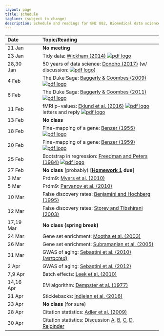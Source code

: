 ```yaml
---
layout: page
title: schedule
tagline: (subject to change)
description: Schedule and readings for BMI 882, Biomedical data science scholarly literature
---
```


| Date    | &nbsp;&nbsp;&nbsp;&nbsp;   | Topic/Reading  |
| :------ | -- | :----- |
| 21 Jan      |    | **No meeting** |
| 23 Jan      |    | Tidy data: [Wickham (2014)](https://doi.org/10.18637/jss.v059.i10) [![pdf logo](https://kbroman.org/pages/icons16/pdf-icon.png)](https://www.jstatsoft.org/index.php/jss/article/view/v059i10/v59i10.pdf) |
| 28,30 Jan   |    | 50 years of data science: [Donoho (2017)](https://doi.org/10.1080/10618600.2017.1384734) (w/ discussion: [![pdf logo](https://kbroman.org/pages/icons16/pdf-icon.png)](https://www.biostat.wisc.edu/~kbroman/blog/50_years_datasci_with_disc.pdf))
| 4 Feb       |    | The Duke Saga: [Baggerly & Coombes (2009)](https://projecteuclid.org/euclid.aoas/1267453942) [![pdf logo](https://kbroman.org/pages/icons16/pdf-icon.png)](https://projecteuclid.org/download/pdfview_1/euclid.aoas/1267453942)
| 6 Feb       |    | The Duke Saga: [Baggerly & Coombes (2011)](https://academic.oup.com/clinchem/article/57/5/688/5621016) [![pdf logo](https://kbroman.org/pages/icons16/pdf-icon.png)](https://academic.oup.com/clinchem/article-pdf/57/5/688/31736129/clinchem0688.pdf)
| 11 Feb      |    | fMRI p-values: [Eklund et al. (2016)](https://doi.org/10.1073/pnas.1602413113) [![pdf logo](https://kbroman.org/pages/icons16/pdf-icon.png)](https://www.pnas.org/content/pnas/113/28/7900.full.pdf) letters and reply [![pdf logo](https://kbroman.org/pages/icons16/pdf-icon.png)](assets/eklund_disc.pdf)
| 13 Feb      |    | **No class**
| 18 Feb      |    | Fine-mapping of a gene: [Benzer (1955)](https://doi.org/10.1073/pnas.41.6.344) [![pdf logo](https://kbroman.org/pages/icons16/pdf-icon.png)](https://www.pnas.org/content/pnas/41/6/344.full.pdf)
| 20 Feb      |    | Fine-mapping of a gene: [Benzer (1959)](https://doi.org/10.1073/pnas.45.11.1607) [![pdf logo](https://kbroman.org/pages/icons16/pdf-icon.png)](https://www.pnas.org/content/pnas/45/11/1607.full.pdf)
| 25 Feb      |    | Bootstrap in regression: [Freedman and Peters (1984)](https://www.jstor.org/stable/2288341) [![pdf logo](https://kbroman.org/pages/icons16/pdf-icon.png)](assets/freedman_peters_1984.pdf)
| 27 Feb      |    | **No class** (probably) \[**[Homework 1](hw1.html) due**\]
| 3 Mar       |    | Prdm9: [Myers et al. (2010)](https://doi.org/10.1126/science.1182363)
| 5 Mar       |    | Prdm9: [Parvanov et al. (2010)](https://doi.org/10.1126/science.1181495)
| 10 Mar      |    | False discovery rates: [Benjamini and Hochberg (1995)](https://doi.org/10.1111/j.2517-6161.1995.tb02031.x)
| 12 Mar      |    | False discovery rates: [Storey and Tibshirani (2003)](https://doi.org/10.1073/pnas.1530509100)
| 17,19 Mar   |    | **No class (spring break)** |
| 24 Mar      |    | Gene set enrichment: [Mootha et al. (2003)](https://doi.org/10.1038/ng1180)
| 26 Mar      |    | Gene set enrichment: [Subramanian et al. (2005)](https://doi.org/10.1073/pnas.0506580102)
| 31 Mar      |    | GWAS of aging: [Sebastini et al. (2010) (_retracted_)](https://doi.org/10.1126/science.1190532)
| 2 Apr       |    | GWAS of aging: [Sebastini et al. (2012)](https://doi.org/10.1371/journal.pone.0029848)
| 7,9 Apr     |    | Batch effects: [Leek et al. (2010)](https://doi.org/10.1038/nrg2825)
| 14,16 Apr   |    | EM algorithm: [Dempster et al. (1977)](https://www.jstor.org/stable/2984875)
| 21 Apr      |    | Sticklebacks: [Indjeian et al. (2016)](https://doi.org/10.1016/j.cell.2015.12.007)
| 23 Apr      |    | **No class** (for sure)
| 28 Apr      |    | Citation statistics: [Adler et al. (2009)](https://projecteuclid.org/euclid.ss/1255009002)
| 30 Apr      |    | Citation statistics: Discussion [A](https://doi.org/10.1214/09-STS285A), [B](https://doi.org/10.1214/09-STS285B), [C](https://doi.org/10.1214/09-STS285C), [D](https://doi.org/10.1214/09-STS285D), [Rejoinder](https://doi.org/10.1214/09-STS285REJ)
